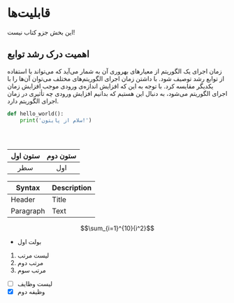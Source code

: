# قابلیت‌ها

این بخش جزو کتاب نیست!

## اهمیت درک رشد توابع

زمان اجرای یک الگوریتم از معیارهای بهر‌وری آن به شمار می‌آید که می‌تواند با استفاده از توابع رشد توصیف شود. با داشتن زمان اجرای الگوریتم‌های مختلف می‌توان آن‌ها را با یکدیگر مقایسه کرد. با توجه به این که افزایش اندازه‌ی ورودی موجب افزایش زمان اجرای الگوریتم می‌شود، به دنبال این هستیم که بدانیم افزایش ورودی چه تأثیری در زمان اجرای الگوریتم دارد.

```python
def hello_world():
    print('سلام از پایتون!')
```

``` important:: می‌شود نکات مهم را به فارسی نوشت.
```

``` warning:: می‌شود نکات مهم را به فارسی نوشت.
```

``` error:: می‌شود نکات مهم را به فارسی نوشت.
```

| ستون اول | ستون دوم |
| :------: | :------: |
|   سطر    |   اول    |

| Syntax      | Description |
| ----------- | ----------- |
| Header      | Title       |
| Paragraph   | Text        |

```math
\sum_{i=1}^{10}{i^2}
```

* بولت اول

1. لیست مرتب
2. مرتب دوم
3. مرتب سوم

* [ ] لیست وظایف
* [x] وظیفه دوم
